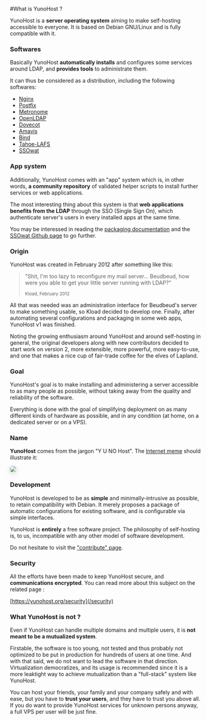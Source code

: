 #What is YunoHost ?

YunoHost is a **server operating system** aiming to make self-hosting accessible to everyone. It is based on Debian GNU/Linux and is fully compatible with it.

### Softwares

Basically YunoHost **automatically installs** and configures some services around LDAP, and **provides tools** to administrate them.

It can thus be considered as a distribution, including the following softwares:

* [Nginx](http://nginx.org/)
* [Postfix](http://www.postfix.org/)
* [Metronome](http://www.lightwitch.org/metronome)
* [OpenLDAP](http://www.openldap.org/)
* [Dovecot](http://www.dovecot.org/)
* [Amavis](http://amavis.org/)
* [Bind](https://www.isc.org/downloads/bind/)
* [Tahoe-LAFS](https://tahoe-lafs.org/trac/tahoe-lafs)
* [SSOwat](https://github.com/Kloadut/SSOwat)

### App system

Additionally, YunoHost comes with an "app" system which is, in other words, **a community repository** of validated helper scripts to install further services or web applications.

The most interesting thing about this system is that **web applications benefits from the LDAP** through the SSO (Single Sign On), which authenticate server's users in every installed apps at the same time.

You may be interessed in reading the [packaging documentation](/packaging_apps) and the [SSOwat Github page](https://github.com/Kloadut/SSOwat) to go further.

### Origin

YunoHost was created in February 2012 after something like this:

 <blockquote><p>"Shit, I'm too lazy to reconfigure my mail server... Beudbeud, how were you able to get your little server running with LDAP?"</p>
<small>Kload, February 2012</small></blockquote>

All that was needed was an administration interface for Beudbeud's server to make something usable, so Kload decided to develop one. Finally, after automating several configurations and packaging in some web apps, YunoHost v1 was finished.

Noting the growing enthusiasm around YunoHost and around self-hosting in general, the original developers along with new contributors decided to start work on version 2, more extensible, more powerful, more easy-to-use, and one that makes a nice cup of fair-trade coffee for the elves of Lapland.


### Goal

YunoHost's goal is to make installing and administering a server accessible to as many people as possible, without taking away from the quality and reliability of the software.

Everything is done with the goal of simplifying deployment on as many different kinds of hardware as possible, and in any condition (at home, on a dedicated server or on a VPS). 


### Name

**YunoHost** comes from the jargon "Y U NO Host". The [Internet meme](https://en.wikipedia.org/wiki/Internet_meme) should illustrate it:
<div class="text-center"><img style="border-radius: 5px; box-shadow: 0 5px 15px rgba(0,0,0,0.15);" src="http://cdn.memegenerator.net/instances/500x/43427997.jpg"></div>

### Development

YunoHost is developed to be as **simple** and minimally-intrusive as possible, to retain compatibility with Debian. It merely proposes a package of automatic configurations for existing software, and is configurable via simple interfaces.

YunoHost is **entirely** a free software project. The philosophy of self-hosting is, to us, incompatible with any other model of software development.

Do not hesitate to visit the ["contribute" page](/contribute).

### Security

All the efforts have been made to keep YunoHost secure, and **communications encrypted**. You can read more about this subject on the related page :

[https://yunohost.org/security](/security)

### What YunoHost is not ?

Even if YunoHost can handle multiple domains and multiple users, it is **not meant to be a mutualized system**.

Firstable, the software is too young, not tested and thus probably not optimized to be put in production for hundreds of users at one time. And with that said, we do not want to lead the software in that direction. Virtualization democratizes, and its usage is recommended since it is a more leaktight way to achieve mutualization than a "full-stack" system like YunoHost.

You can host your friends, your family and your company safely and with ease, but you have to **trust your users**, and they have to trust you above all. If you do want to provide YunoHost services for unknown persons anyway, a full VPS per user will be just fine.


